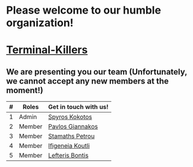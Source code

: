 # Please welcome to our humble organization!

# [Terminal-Killers](https://github.com/Terminal-Killers)

## We are presenting you our team (Unfortunately, we cannot accept any new members at the moment!)

| # |   Roles   |  Get in touch with us! |
| ------------- | ------------- | -------- |
| 1 |     Admin       | [Spyros Kokotos](https://github.com/Greekforce1821)  |
| 2 |     Member      | [Pavlos Giannakos](https://github.com/Giannpavlos)   |
| 3 |     Member      | [Stamaths Petrou](https://github.com/stamathsp)      |
| 4 |     Member      | [Ifigeneia Koutli](https://github.com/inf2021107)    |
| 5 |     Member      | [Lefteris Bontis](https://github.com/TheBond08)      |
                     




